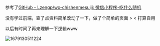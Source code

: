 参考了[GitHub - Lzengp/wx-chishenmesuiji: 微信小程序-吃什么随机](https://github.com/Lzengp/wx-chishenmesuiji.git)

没有学过前端，查了点资料简单改动了一下，做了个简单的页面 > < 打算自用

以后有时间了再来理解一下逻辑www

![1679130511224](image/readme/1679130511224.png)
